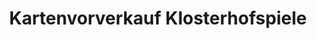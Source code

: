 ---
title: "Kartenvorverkauf Klosterhofspiele"
url: /langenzenn/kartenvorverkauf-klosterhofspiele/
shop: Tickets
---